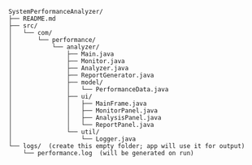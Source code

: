        SystemPerformanceAnalyzer/
        ├── README.md
        ├── src/
        │   └── com/
        │       └── performance/
        │           └── analyzer/
        │               ├── Main.java
        │               ├── Monitor.java
        │               ├── Analyzer.java
        │               ├── ReportGenerator.java
        │               ├── model/
        │               │   └── PerformanceData.java
        │               ├── ui/
        │               │   ├── MainFrame.java
        │               │   ├── MonitorPanel.java
        │               │   ├── AnalysisPanel.java
        │               │   └── ReportPanel.java
        │               └── util/
        │                   └── Logger.java
        └── logs/  (create this empty folder; app will use it for output)
            └── performance.log  (will be generated on run)